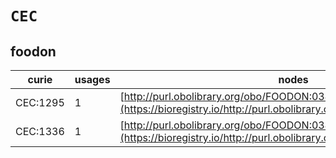 # `CEC`

## foodon

| curie    |   usages | nodes                                                                                                                   |
|----------|----------|-------------------------------------------------------------------------------------------------------------------------|
| CEC:1295 |        1 | [http://purl.obolibrary.org/obo/FOODON:03413569](https://bioregistry.io/http://purl.obolibrary.org/obo/FOODON:03413569) |
| CEC:1336 |        1 | [http://purl.obolibrary.org/obo/FOODON:03413675](https://bioregistry.io/http://purl.obolibrary.org/obo/FOODON:03413675) |
